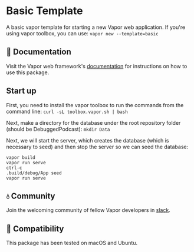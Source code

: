 # Basic Template

A basic vapor template for starting a new Vapor web application. If you're using vapor toolbox, you can use: `vapor new --template=basic`

## 📖 Documentation

Visit the Vapor web framework's [documentation](http://docs.vapor.codes) for instructions on how to use this package.

## Start up
First, you need to install the vapor toolbox to run the commands from the command line: `curl -sL toolbox.vapor.sh | bash`

Next, make a directory for the database under the root repository folder (should be DebuggedPodcast): `mkdir Data`

Next, we will start the server, which creates the database (which is necessary to seed) and then stop the server so we can seed the database:
```
vapor build
vapor run serve
ctrl-c
.build/debug/App seed
vapor run serve
```


## 💧 Community

Join the welcoming community of fellow Vapor developers in [slack](http://vapor.team).

## 🔧 Compatibility

This package has been tested on macOS and Ubuntu.

